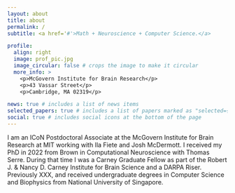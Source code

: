 ```yaml
---
layout: about
title: about
permalink: /
subtitle: <a href='#'>Math + Neuroscience + Computer Science.</a>

profile:
  align: right
  image: prof_pic.jpg
  image_circular: false # crops the image to make it circular
  more_info: >
    <p>McGovern Institute for Brain Research</p>
    <p>43 Vassar Street</p>
    <p>Cambridge, MA 02319</p>

news: true # includes a list of news items
selected_papers: true # includes a list of papers marked as "selected={true}"
social: true # includes social icons at the bottom of the page
---
```


I am an ICoN Postdoctoral Associate at the McGovern Institute for Brain Research at MIT working with Ila Fiete and Josh McDermott. I received my PhD in 2022 from Brown in Computational Neuroscience with Thomas Serre. During that time I was a Carney Graduate Fellow as part of the Robert J. & Nancy D. Carney Institute for Brain Science and a DARPA Riser. Previously XXX, and received undergraduate degrees in Computer Science and Biophysics from National University of Singapore.
